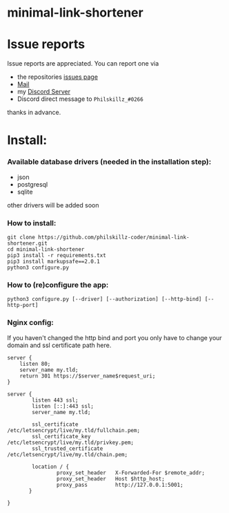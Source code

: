 # minimal-link-shortener

# Issue reports
Issue reports are appreciated.
You can report one via
- the repositories [issues page](https://github.com/philskillz-coder/minimal-link-shortener/issues)
- [Mail](mailto:github@theskz.dev?subject=Issue%20report%20for%20minimal-link-shortener&body=Repository%20link%3A%0D%0Ahttps%3A%2F%2Fgithub.com%2Fphilskillz-coder%2Fminimal-link-shortener)
- my [Discord Server](https://discord.gg/QjntPW9fHc)
- Discord direct message to `Philskillz_#0266`

thanks in advance.

# Install:
### Available database drivers (needed in the installation step):
- json
- postgresql
- sqlite

other drivers will be added soon


### How to install:
````
git clone https://github.com/philskillz-coder/minimal-link-shortener.git
cd minimal-link-shortener
pip3 install -r requirements.txt
pip3 install markupsafe==2.0.1
python3 configure.py
````

### How to (re)configure the app:
````
python3 configure.py [--driver] [--authorization] [--http-bind] [--http-port]
````

### Nginx config:
If you haven't changed the http bind and port you only have to change your domain and ssl certificate path here.
````
server {
    listen 80;
    server_name my.tld;
    return 301 https://$server_name$request_uri;
}

server {
        listen 443 ssl;
        listen [::]:443 ssl;
        server_name my.tld;

        ssl_certificate          /etc/letsencrypt/live/my.tld/fullchain.pem;
        ssl_certificate_key      /etc/letsencrypt/live/my.tld/privkey.pem;
        ssl_trusted_certificate  /etc/letsencrypt/live/my.tld/chain.pem;

        location / {
                proxy_set_header   X-Forwarded-For $remote_addr;
                proxy_set_header   Host $http_host;
                proxy_pass         http://127.0.0.1:5001;
       }

}
````
